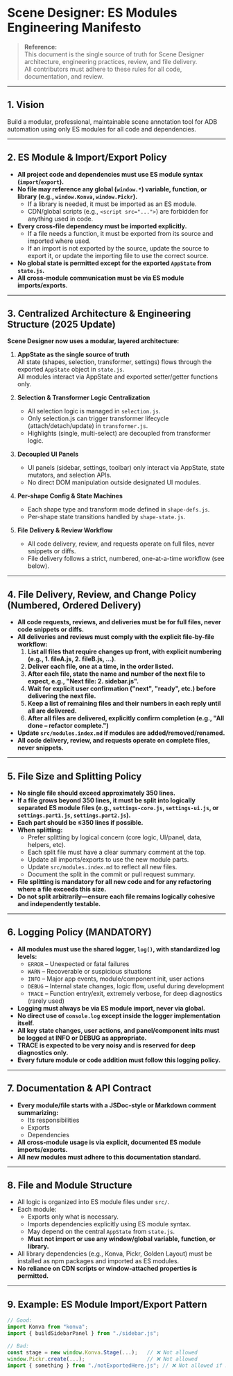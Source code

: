 # Scene Designer: ES Modules Engineering Manifesto

> **Reference:**  
> This document is the single source of truth for Scene Designer architecture, engineering practices, review, and file delivery.  
> All contributors must adhere to these rules for all code, documentation, and review.

---

## 1. Vision

Build a modular, professional, maintainable scene annotation tool for ADB automation using only ES modules for all code and dependencies.

---

## 2. ES Module & Import/Export Policy

- **All project code and dependencies must use ES module syntax (`import`/`export`).**
- **No file may reference any global (`window.*`) variable, function, or library (e.g., `window.Konva`, `window.Pickr`).**
    - If a library is needed, it must be imported as an ES module.
    - CDN/global scripts (e.g., `<script src="...">`) are forbidden for anything used in code.
- **Every cross-file dependency must be imported explicitly.**
    - If a file needs a function, it must be exported from its source and imported where used.
    - If an import is not exported by the source, update the source to export it, or update the importing file to use the correct source.
- **No global state is permitted except for the exported `AppState` from `state.js`.**
- **All cross-module communication must be via ES module imports/exports.**

---

## 3. Centralized Architecture & Engineering Structure (2025 Update)

**Scene Designer now uses a modular, layered architecture:**

1. **AppState as the single source of truth**  
   All state (shapes, selection, transformer, settings) flows through the exported `AppState` object in `state.js`.  
   All modules interact via AppState and exported setter/getter functions only.

2. **Selection & Transformer Logic Centralization**  
   - All selection logic is managed in `selection.js`.
   - Only selection.js can trigger transformer lifecycle (attach/detach/update) in `transformer.js`.
   - Highlights (single, multi-select) are decoupled from transformer logic.

3. **Decoupled UI Panels**  
   - UI panels (sidebar, settings, toolbar) only interact via AppState, state mutators, and selection APIs.
   - No direct DOM manipulation outside designated UI modules.

4. **Per-shape Config & State Machines**  
   - Each shape type and transform mode defined in `shape-defs.js`.
   - Per-shape state transitions handled by `shape-state.js`.

5. **File Delivery & Review Workflow**  
   - All code delivery, review, and requests operate on full files, never snippets or diffs.
   - File delivery follows a strict, numbered, one-at-a-time workflow (see below).

---

## 4. File Delivery, Review, and Change Policy (Numbered, Ordered Delivery)

- **All code requests, reviews, and deliveries must be for full files, never code snippets or diffs.**
- **All deliveries and reviews must comply with the explicit file-by-file workflow:**
    1. **List all files that require changes up front, with explicit numbering (e.g., 1. fileA.js, 2. fileB.js, ...)**.
    2. **Deliver each file, one at a time, in the order listed.**
    3. **After each file, state the name and number of the next file to expect, e.g., "Next file: 2. sidebar.js".**
    4. **Wait for explicit user confirmation ("next", "ready", etc.) before delivering the next file.**
    5. **Keep a list of remaining files and their numbers in each reply until all are delivered.**
    6. **After all files are delivered, explicitly confirm completion (e.g., "All done – refactor complete.")**
- **Update `src/modules.index.md` if modules are added/removed/renamed.**
- **All code delivery, review, and requests operate on complete files, never snippets.**

---

## 5. File Size and Splitting Policy

- **No single file should exceed approximately 350 lines.**
- **If a file grows beyond 350 lines, it must be split into logically separated ES module files (e.g., `settings-core.js`, `settings-ui.js`, or `settings.part1.js`, `settings.part2.js`).**
- **Each part should be ≤350 lines if possible.**
- **When splitting:**
    - Prefer splitting by logical concern (core logic, UI/panel, data, helpers, etc).
    - Each split file must have a clear summary comment at the top.
    - Update all imports/exports to use the new module parts.
    - Update `src/modules.index.md` to reflect all new files.
    - Document the split in the commit or pull request summary.
- **File splitting is mandatory for all new code and for any refactoring where a file exceeds this size.**
- **Do not split arbitrarily—ensure each file remains logically cohesive and independently testable.**

---

## 6. Logging Policy (MANDATORY)

- **All modules must use the shared logger, `log()`, with standardized log levels:**
    - `ERROR` – Unexpected or fatal failures
    - `WARN` – Recoverable or suspicious situations
    - `INFO` – Major app events, module/component init, user actions
    - `DEBUG` – Internal state changes, logic flow, useful during development
    - `TRACE` – Function entry/exit, extremely verbose, for deep diagnostics (rarely used)
- **Logging must always be via ES module import, never via global.**
- **No direct use of `console.log` except inside the logger implementation itself.**
- **All key state changes, user actions, and panel/component inits must be logged at INFO or DEBUG as appropriate.**
- **TRACE is expected to be very noisy and is reserved for deep diagnostics only.**
- **Every future module or code addition must follow this logging policy.**

---

## 7. Documentation & API Contract

- **Every module/file starts with a JSDoc-style or Markdown comment summarizing:**
    - Its responsibilities
    - Exports
    - Dependencies
- **All cross-module usage is via explicit, documented ES module imports/exports.**
- **All new modules must adhere to this documentation standard.**

---

## 8. File and Module Structure

- All logic is organized into ES module files under `src/`.
- Each module:
    - Exports only what is necessary.
    - Imports dependencies explicitly using ES module syntax.
    - May depend on the central `AppState` from `state.js`.
    - **Must not import or use any window/global variable, function, or library.**
- All library dependencies (e.g., Konva, Pickr, Golden Layout) must be installed as npm packages and imported as ES modules.
- **No reliance on CDN scripts or window-attached properties is permitted.**

---

## 9. Example: ES Module Import/Export Pattern

```js
// Good:
import Konva from "konva";
import { buildSidebarPanel } from "./sidebar.js";

// Bad:
const stage = new window.Konva.Stage(...);   // ❌ Not allowed
window.Pickr.create(...);                    // ❌ Not allowed
import { something } from "./notExportedHere.js"; // ❌ Not allowed if not actually exported

